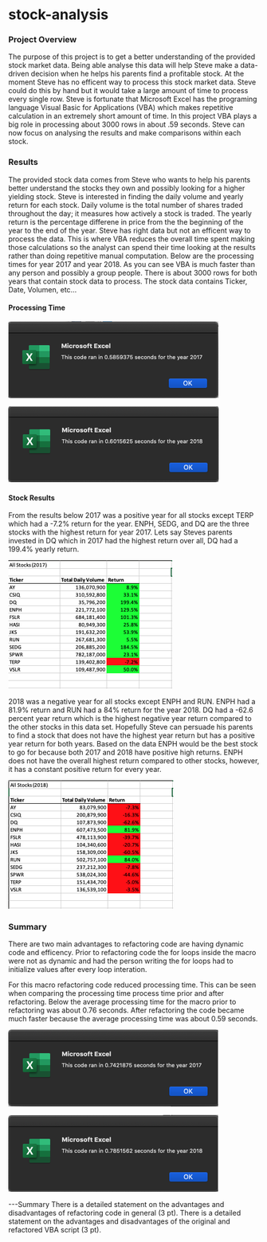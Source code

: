 # stock-analysis

### Project Overview
The purpose of this project is to get a better understanding of the provided stock market data. Being able analyse this data will help Steve make a data-driven decision when he helps his parents find a profitable stock. At the moment Steve has no efficent way to process this stock market data. Steve could do this by hand but it would take a large amount of time to process every single row. Steve is fortunate that Microsoft Excel has the programing language Visual Basic for Applications (VBA) which makes repetitive calculation in an extremely short amount of time. In this project VBA plays a big role in processing about 3000 rows in about .59 seconds. Steve can now focus on analysing the results and make comparisons within each stock.


### Results

The provided stock data comes from Steve who wants to help his parents better understand the stocks they own and possibly looking for a higher yielding stock. Steve is interested in finding the daily volume and yearly return for each stock. Daily volume is the total number of shares traded throughout the day; it measures how actively a stock is traded. The yearly return is the percentage differene in price from the the beginning of the year to the end of the year. Steve has right data but not an efficent way to process the data. This is where VBA reduces the overall time spent making those calculations so the analyst can spend their time looking at the results rather than doing repetitive manual computation. Below are the processing times for year 2017 and year 2018. As you can see VBA is much faster than any person and possibly a group people. There is about 3000 rows for both years that contain stock data to process. The stock data contains Ticker, Date, Volumen, etc...

#### Processing Time
![2017 Processing time](Resources/VBA_Challenge_2017.png)

![2018 Processing time](Resources/VBA_Challenge_2018.png)

#### Stock Results
From the results below 2017 was a positive year for all stocks except TERP which had a -7.2% return for the year. ENPH, SEDG, and DQ are the three stocks with the highest return for year 2017. Lets say Steves parents invested in DQ which in 2017 had the highest return over all, DQ had a 199.4% yearly return. 

![2017 Results](Resources/2017_Results.png)

2018 was a negative year for all stocks except ENPH and RUN. ENPH had a 81.9% return and RUN had a 84% return for the year 2018. DQ had a -62.6 percent year return which is the highest negative year return compared to the other stocks in this data set. Hopefully Steve can persuade his parents to find a stock that does not have the highest year return but has a positive year return for both years. Based on the data ENPH would be the best stock to go for because both 2017 and 2018 have positive high returns. ENPH does not have the overall highest return compared to other stocks, however, it has a constant positive return for every year. 

![2018 Results](Resources/2018_Results.png)

### Summary

There are two main advantages to refactoring code are having dynamic code and efficency. Prior to refactoring code the for loops inside the macro were not as dynamic and had the person writing the for loops had to initialize values after every loop interation. 

For this macro refactoring code reduced processing time. This can be seen when comparing the processing time process time prior and after refactoring. Below the average processing time for the macro prior to refactoring was about 0.76 seconds. After refactoring the code became much faster because the average processing time was about 0.59 seconds. 

![2017 Processing Time Original](Resources/2017_Original.png)

![2018 Processing Time Original](Resources/2018_Original.png)

---Summary
There is a detailed statement on the advantages and disadvantages of refactoring code in general (3 pt).
There is a detailed statement on the advantages and disadvantages of the original and refactored VBA script (3 pt).
